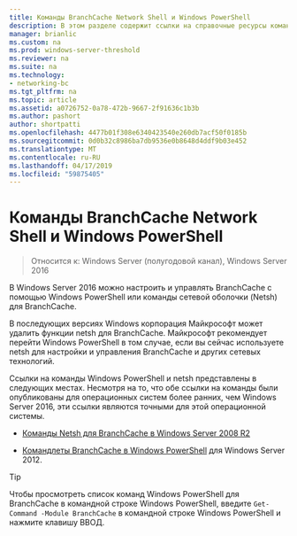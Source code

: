 ```yaml
---
title: Команды BranchCache Network Shell и Windows PowerShell
description: В этом разделе содержит ссылки на справочные ресурсы команды Network Shell и Windows PowerShell для BranchCache в Windows Server 2016
manager: brianlic
ms.custom: na
ms.prod: windows-server-threshold
ms.reviewer: na
ms.suite: na
ms.technology:
- networking-bc
ms.tgt_pltfrm: na
ms.topic: article
ms.assetid: a0726752-0a78-472b-9667-2f91636c1b3b
ms.author: pashort
author: shortpatti
ms.openlocfilehash: 4477b01f308e6340423540e260db7acf50f0185b
ms.sourcegitcommit: 0d0b32c8986ba7db9536e0b8648d4ddf9b03e452
ms.translationtype: MT
ms.contentlocale: ru-RU
ms.lasthandoff: 04/17/2019
ms.locfileid: "59875405"
---
```

# <a name="branchcache-network-shell-and-windows-powershell-commands"></a>Команды BranchCache Network Shell и Windows PowerShell

>Относится к: Windows Server (полугодовой канал), Windows Server 2016

В Windows Server 2016 можно настроить и управлять BranchCache с помощью Windows PowerShell или команды сетевой оболочки (Netsh) для BranchCache.  
  
В последующих версиях Windows корпорация Майкрософт может удалить функции netsh для BranchCache. Майкрософт рекомендует перейти Windows PowerShell в том случае, если вы сейчас используете netsh для настройки и управления BranchCache и других сетевых технологий.  
  
Ссылки на команды Windows PowerShell и netsh представлены в следующих местах. Несмотря на то, что обе ссылки на команды были опубликованы для операционных систем более ранних, чем Windows Server 2016, эти ссылки являются точными для этой операционной системы.  
  
-   [Команды Netsh для BranchCache в Windows Server 2008 R2](https://technet.microsoft.com/library/dd979561(v=ws.10))  
  
-   [Командлеты BranchCache в Windows PowerShell](https://technet.microsoft.com/library/hh848392.aspx) для Windows Server 2012.  
  
> [!TIP]  
> Чтобы просмотреть список команд Windows PowerShell для BranchCache в командной строке Windows PowerShell, введите `Get-Command -Module BranchCache` в командной строке Windows PowerShell и нажмите клавишу ВВОД.  
  


